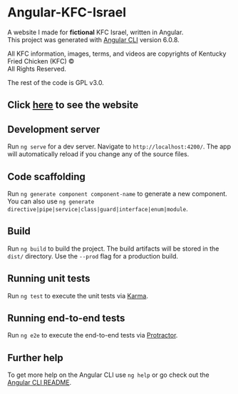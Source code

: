 # Angular-KFC-Israel

A website I made for **fictional** KFC Israel, written in Angular.<br>
This project was generated with [Angular CLI](https://github.com/angular/angular-cli) version 6.0.8.

All KFC information, images, terms, and videos are copyrights of Kentucky Fried Chicken (KFC) &copy;<br>
All Rights Reserved.<br>

The rest of the code is GPL v3.0.

## Click [here](https://guy-kaplan.github.io/Angular-KFC-Israel/) to see the website

## Development server

Run `ng serve` for a dev server. Navigate to `http://localhost:4200/`. The app will automatically reload if you change any of the source files.

## Code scaffolding

Run `ng generate component component-name` to generate a new component. You can also use `ng generate directive|pipe|service|class|guard|interface|enum|module`.

## Build

Run `ng build` to build the project. The build artifacts will be stored in the `dist/` directory. Use the `--prod` flag for a production build.

## Running unit tests

Run `ng test` to execute the unit tests via [Karma](https://karma-runner.github.io).

## Running end-to-end tests

Run `ng e2e` to execute the end-to-end tests via [Protractor](http://www.protractortest.org/).

## Further help

To get more help on the Angular CLI use `ng help` or go check out the [Angular CLI README](https://github.com/angular/angular-cli/blob/master/README.md).
